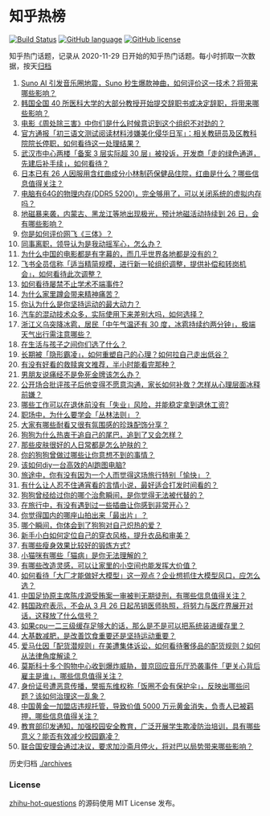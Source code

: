 # 知乎热榜
[![Build Status](https://github.com/ToWeLong/zhihu-hot-questions/workflows/CI/badge.svg)](https://github.com/ToWeLong/zhihu-hot-questions/actions)
[![GitHub language](https://img.shields.io/badge/language-golang-orange.svg)](https://golang.org/)
[![GitHub license](https://img.shields.io/github/license/ToWeLong/zhihu-hot-questions)](https://github.com/ToWeLong/zhihu-hot-questions/blob/main/LICENSE)

知乎热门话题，记录从 2020-11-29 日开始的知乎热门话题。每小时抓取一次数据，按天[归档](./archives)

<!-- BEGIN -->

1. [Suno AI 引发音乐圈地震，Suno 秒生爆款神曲，如何评价这一技术？将带来哪些影响？](https://www.zhihu.com/question/650087189)
1. [韩国全国 40 所医科大学的大部分教授开始提交辞职书或决定辞职，将带来哪些影响？](https://www.zhihu.com/question/650049447)
1. [电影《周处除三害》中你们是什么时候意识到这个组织不对劲的？](https://www.zhihu.com/question/649642488)
1. [官方通报「初三语文测试阅读材料涉嫌美化侵华日军」：相关教研员及区教科院院长停职，如何看待这一处理结果？](https://www.zhihu.com/question/650193566)
1. [武汉市中心两楼「备案 3 层实际超 30 层」被投诉，开发商「走的绿色通道，先建后补手续」，如何看待？](https://www.zhihu.com/question/650074729)
1. [日本已有 26 人因服用含红曲成分小林制药保健品住院，红曲是什么？哪些信息值得关注？](https://www.zhihu.com/question/650071893)
1. [电脑有64G的物理内存(DDR5 5200)，完全够用了，可以关闭系统的虚拟内存吗？](https://www.zhihu.com/question/575020642)
1. [地磁暴来袭，内蒙古、黑龙江等地出现极光，预计地磁活动持续到 26 日，会有哪些影响？](https://www.zhihu.com/question/650172566)
1. [你是如何评价网飞《三体》？](https://www.zhihu.com/question/649727862)
1. [同事离职，领导认为是我动摇军心，怎么办？](https://www.zhihu.com/question/649772412)
1. [为什么中国的电影都是有字幕的，而几乎世界各地都是没有的？](https://www.zhihu.com/question/547929535)
1. [飞书全员信称「适当精简规模，进行新一轮组织调整，提供补偿和转岗机会」，如何看待此次调整？](https://www.zhihu.com/question/650203007)
1. [如何看待屡禁不止学术不端事件?](https://www.zhihu.com/question/649464546)
1. [为什么家里蹲会带来精神痛苦？](https://www.zhihu.com/question/649976562)
1. [你认为什么是你坚持运动的最大动力？](https://www.zhihu.com/question/650089288)
1. [汽车的混动技术众多，实际使用下来差别大吗，如何选择？](https://www.zhihu.com/question/650194127)
1. [浙江义乌突降冰雹，居民「中午气温还有 30 度，冰雹持续约两分钟」，极端天气出行需注意哪些？](https://www.zhihu.com/question/650205236)
1. [在生活与孩子之间你们选了什么？](https://www.zhihu.com/question/650172574)
1. [长期被「隐形霸凌」，如何重塑自己的心理？如何拉自己走出低谷？](https://www.zhihu.com/question/649091030)
1. [有没有好看的救赎爽文推荐，半小时能看完那种？](https://www.zhihu.com/question/638492987)
1. [男朋友说痛经不是免死金牌该怎么办？](https://www.zhihu.com/question/649628084)
1. [公开场合批评孩子后他变得不愿意沟通，家长如何补救？怎样从心理层面冰释前嫌？](https://www.zhihu.com/question/649408320)
1. [哪些工作可以在退休前没有「失业」风险，并能稳定拿到退休工资?](https://www.zhihu.com/question/649575286)
1. [职场中，为什么要学会「丛林法则」？](https://www.zhihu.com/question/649730905)
1. [大家有哪些耐看又很有氛围感的珍珠配饰分享？](https://www.zhihu.com/question/648442872)
1. [狗狗为什么热衷于追自己的尾巴，追到了又会怎样？](https://www.zhihu.com/question/648060075)
1. [那些皮肤很好的人日常都是怎么护肤的？](https://www.zhihu.com/question/648443019)
1. [你的狗狗曾做过哪些让你意想不到的事情？](https://www.zhihu.com/question/648060045)
1. [该如何diy一台高效的AI跑图电脑?](https://www.zhihu.com/question/648508601)
1. [旅途中，你有没有因为一个人而觉得这场旅行特别「愉快」？](https://www.zhihu.com/question/647555799)
1. [有什么让人忍不住通宵看的言情小说，最好适合打发时间看的？](https://www.zhihu.com/question/584632609)
1. [狗狗曾经给过你的哪个治愈瞬间，是你觉得无法被代替的？](https://www.zhihu.com/question/648060080)
1. [在旅行中，有没有遇到过一些插曲让你感到非常开心？](https://www.zhihu.com/question/648669766)
1. [你觉得国内的哪座山拍出来「最出片」？](https://www.zhihu.com/question/648202155)
1. [哪个瞬间，你体会到了狗狗对自己炽热的爱？](https://www.zhihu.com/question/648060027)
1. [新手小白如何定位自己的穿衣风格，提升衣品和审美？](https://www.zhihu.com/question/648432389)
1. [有哪些瘦身效果比较好的锻炼方式?](https://www.zhihu.com/question/648659141)
1. [小猫咪有哪些「猫病」是你无法理解的？](https://www.zhihu.com/question/646471597)
1. [有哪些改造灵感，可以让家里的小空间也能发挥大价值？](https://www.zhihu.com/question/646518579)
1. [如何看待「大厂才能做好大模型」这一观点？企业想抓住大模型风口，应怎么选？](https://www.zhihu.com/question/650116158)
1. [中国足协原主席陈戌源受贿案一审被判无期徒刑，有哪些信息值得关注？](https://www.zhihu.com/question/650180764)
1. [韩国政府表示，不会从 3 月 26 日起吊销医师执照，将努力与医疗界展开对话，这释放了什么信号？](https://www.zhihu.com/question/650125881)
1. [如果cpu一二三级缓存足够大的话，那么是不是可以把系统装进缓存里？](https://www.zhihu.com/question/646442523)
1. [大基数减肥，是改善饮食重要还是坚持运动重要？](https://www.zhihu.com/question/647590497)
1. [爱马仕因「配货潜规则」在美遭集体诉讼，如何看待奢侈品的配货规则？如何从法律角度解读？](https://www.zhihu.com/question/650196320)
1. [莫斯科十多个购物中心收到爆炸威胁，普京回应音乐厅恐袭事件「更关心背后雇主是谁」，哪些信息值得关注？](https://www.zhihu.com/question/650204771)
1. [身份证号遭恶意传播，樊振东维权称「饭圈不会有保护伞」，反映出哪些问题？该如何治理这一乱象？](https://www.zhihu.com/question/650145037)
1. [中国黄金一加盟店违规托管，导致价值 5000 万元黄金消失，负责人已被羁押，哪些信息值得关注？](https://www.zhihu.com/question/650180923)
1. [教育部印发通知，加强校园安全教育，广泛开展学生欺凌防治培训，具有哪些意义？能否有效减少校园霸凌？](https://www.zhihu.com/question/650137070)
1. [联合国安理会通过决议，要求加沙斋月停火，将对巴以局势带来哪些影响？](https://www.zhihu.com/question/650148402)

<!-- END -->

历史归档 [./archives](./archives)


### License
[zhihu-hot-questions](https://github.com/towelong/zhihu-hot-questions) 的源码使用 MIT License 发布。